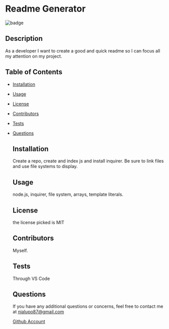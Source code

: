 # Readme Generator
  
  ![badge](https://img.shields.io/badge/MIT-License-<color>)

 ## Description  
As a developer I want to create a good and quick readme so I can focus all my attention on my project.

## Table of Contents

* [Installation](#Installation)
* [Usage](#Usage)
* [License](#License)
* [Contributors](#Contributors)
* [Tests](#Tests)
* [Questions](#Questions)
    

    ## Installation  
    Create a repo, create and index js and install inquirer. Be sure to link files and use file systems to display.

    ## Usage   
    node.js, inquirer, file system, arrays, template literals.

    ## License 
    the license picked is  MIT

    ## Contributors  
    Myself.

    ## Tests  
    Through VS Code

    ## Questions  
    If you have any additional questions or concerns, feel free to contact me at  nialupo87@gmail.com
    

    [Github Account](https://www.Github.com/lain7891)
   

   




  